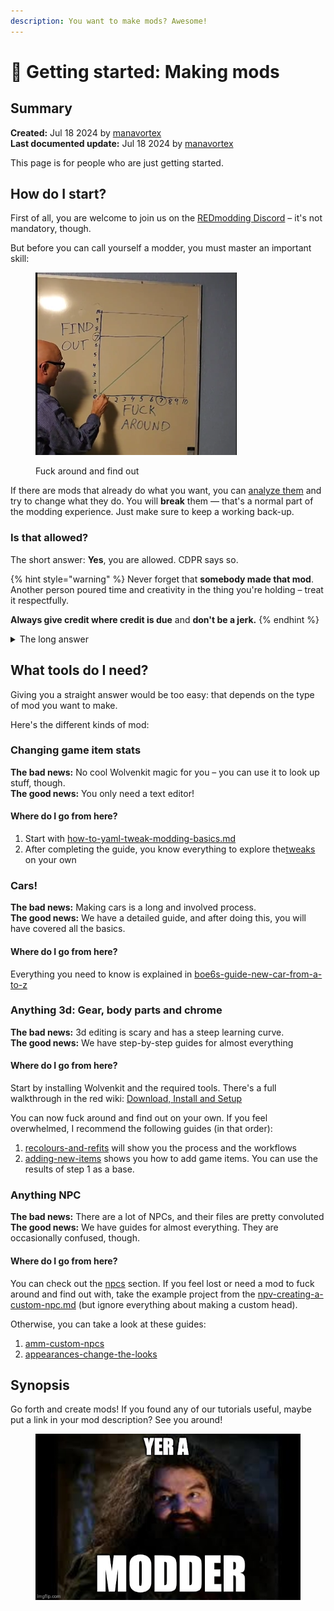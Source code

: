 ```yaml
---
description: You want to make mods? Awesome!
---
```


# 🎉 Getting started: Making mods

## Summary

**Created:** Jul 18 2024 by [manavortex](https://app.gitbook.com/u/NfZBoxGegfUqB33J9HXuCs6PVaC3 "mention")\
**Last documented update:** Jul 18 2024 by [manavortex](https://app.gitbook.com/u/NfZBoxGegfUqB33J9HXuCs6PVaC3 "mention")

This page is for people who are just getting started.

## How do I start?

First of all, you are welcome to join us on the [REDmodding Discord](https://discord.gg/redmodding) – it's not mandatory, though.

But before you can call yourself a modder, you must master an important skill:

<figure><img src="../.gitbook/assets/fuck_around_and_find_out.png" alt=""><figcaption><p>Fuck around and find out</p></figcaption></figure>

If there are mods that already do what you want, you can [analyze them](analysing-other-mods/) and try to change what they do. You will **break** them — that's a normal part of the modding experience. Just make sure to keep a working back-up.

### Is that allowed?

The short answer: **Yes**, you are allowed. CDPR says so.

{% hint style="warning" %}
Never forget that **somebody made that mod**. Another person poured time and creativity in the thing you're holding – treat it respectfully.&#x20;

**Always give credit where credit is due** and **don't be a jerk.**
{% endhint %}

<details>

<summary>The long answer</summary>

Every mod is **a change of CDPR's product**. We have their [**permission**](https://www.cdprojektred.com/en/fan-content) to do that:

* We’re happy for you to make mods for our games (i.e. software that modifies or works with our games – e.g. changing the UI or adding new mechanics) so long as it doesn’t breach the relevant game’s EULA (e.g. no cheating – this is especially important for GWENT!). \
  If you want to make a mod for another game or service using our content, or make the mod a standalone product, ask us in advance via legal@cdprojektred.com (we just don’t want the next Soulkiller virus).

But how about intellectual property?

From the [Fan Content guidelines](https://www.cdprojektred.com/en/fan-content):&#x20;

* So, we kindly ask that you give us from the moment of creation of your fan content a **non-exclusive**, permanent, irrevocable, worldwide, sub-licensable, royalty-free licence to use, modify, reproduce, create derivative works from, distribute, exploit, transmit, perform and communicate your fan content in connection with our games. From our side, rest assured that if your creation stands out we will do our best to reach out, have a chat and grant you appropriate recognition.

"We kindly ask" means "you have to". And guess what? CDPR really like open source, so we're surfing on their ticket.



</details>

## What tools do I need?

Giving you a straight answer would be too easy: that depends on the type of mod you want to make.

Here's the different kinds of mod:

### Changing game item stats

**The bad news:** No cool Wolvenkit magic for you – you can use it to look up stuff, though.\
**The good news:** You only need a text editor!

#### Where do I go from here?

1. Start with [how-to-yaml-tweak-modding-basics.md](../for-mod-creators-theory/core-mods-explained/tweakxl/tweakxl-changing-game-records/how-to-yaml-tweak-modding-basics.md "mention")
2. After completing the guide, you know everything to explore the[tweaks](../for-mod-creators-theory/tweaks/tweaks/ "mention") on your own

### Cars!

**The bad news:** Making cars is a long and involved process.\
**The good news:** We have a detailed guide, and after doing this, you will have covered all the basics.

#### Where do I go from here?

Everything you need to know is explained in  [boe6s-guide-new-car-from-a-to-z](vehicles/boe6s-guide-new-car-from-a-to-z/ "mention")

### Anything 3d: Gear, body parts and chrome

**The bad news:** 3d editing is scary and has a steep learning curve.\
**The good news:** We have step-by-step guides for almost everything

#### Where do I go from here?

Start by installing Wolvenkit and the required tools. There's a full walkthrough in the red wiki: [Download, Install and Setup](https://app.gitbook.com/s/-MP\_ozZVx2gRZUPXkd4r/getting-started/download "mention")

You can now fuck around and find out on your own. If you feel overwhelmed, I recommend the following guides (in that order):&#x20;

1. [recolours-and-refits](items-equipment/recolours-and-refits/ "mention") will show you the process and the workflows
2. [adding-new-items](items-equipment/adding-new-items/ "mention") shows you how to add game items. You can use the results of step 1 as a base.

### Anything NPC

**The bad news:** There are a lot of NPCs, and their files are pretty convoluted\
**The good news:** We have guides for almost everything. They are occasionally confused, though.

#### Where do I go from here?

You can check out the [npcs](npcs/ "mention") section. If you feel lost or need a mod to fuck around and find out with, take the example project from the [npv-creating-a-custom-npc.md](npcs/npv-v-as-custom-npc/npv-creating-a-custom-npc.md "mention") (but ignore everything about making a custom head).

Otherwise, you can take a look at these guides:

1. [amm-custom-npcs](npcs/amm-custom-npcs/ "mention")
2. [appearances-change-the-looks](npcs/appearances-change-the-looks/ "mention")

## Synopsis

Go forth and create mods! If you found any of our tutorials useful, maybe put a link in your mod description? See you around!

<figure><img src="../.gitbook/assets/yer_a_modder.png" alt=""><figcaption></figcaption></figure>
